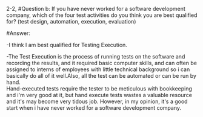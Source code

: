 2-2,
#Question b: If you have never worked for a software development company, 
which of the four test activities do you think you are best qualified for? (test design, automation, execution, evaluation)

#Answer:

-I think I am best qualified for Testing Execution.

-The Test Execution is the process of running tests on the software and recording the results, 
and it required basic computer skills, and can often be assigned to interns of employees with little technical background 
so i can basically do all of it well.Also, all the test can be automated or can be run by hand.  
Hand-executed tests require the tester to be meticulous with bookkeeping and i'm very good at it, 
but hand execute tests wastes a valuable resource and it's may become very tidous job. 
However, in my opinion, it's a good start when i have never worked for a software development company.

